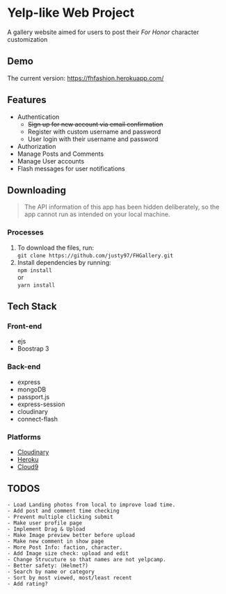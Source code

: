 # Yelp-like Web Project
A gallery website aimed for users to post their *For Honor* character customization<br/>

## Demo
The current version: <https://fhfashion.herokuapp.com/>

## Features
* Authentication
    * ~~Sign up for new account via email confirmation~~
    * Register with custom username and password
    * User login with their username and password
* Authorization
* Manage Posts and Comments
* Manage User accounts
* Flash messages for user notifications

## Downloading
> The API information of this app has been hidden deliberately, so the app cannot run as intended on your local machine.

### Processes
1. To download the files, run: <br/> ```git clone https://github.com/justy97/FHGallery.git ```
2. Install dependencies by running:<br/> ``` npm install ```<br/>or<br/> ```yarn install```


## Tech Stack
### Front-end
* ejs
* Boostrap 3

### Back-end
* express
* mongoDB
* passport.js
* express-session
* cloudinary
* connect-flash

### Platforms
* [Cloudinary](https://cloudinary.com/)
* [Heroku](https://www.heroku.com/)
* [Cloud9](https://aws.amazon.com/cloud9/?origin=c9io)

## TODOS
    - Load Landing photos from local to improve load time.
    - Add post and comment time checking
    - Prevent multiple clicking submit
    - Make user profile page
    - Implement Drag & Upload
    - Make Image preview better before upload
    - Make new comment in show page
    - More Post Info: faction, character.
    - Add Image size check: upload and edit
    - Change Strucuture so that names are not yelpcamp.
    - Better safety: (Helmet?)
    - Search by name or category
    - Sort by most viewed, most/least recent
    - Add rating? 